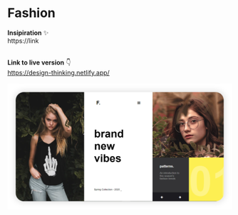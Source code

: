 # Fashion

**Insipiration** ✨ <br>
https://link <br><br>

**Link to live version** 👇 <br>
https://design-thinking.netlify.app/ <br><br>
[![](images/screenshot.PNG)](https://design-thinking.netlify.app/)
